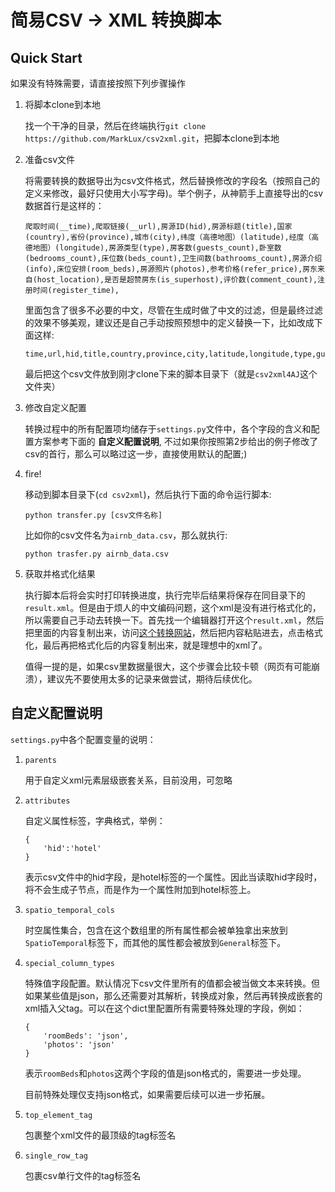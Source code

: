 # 简易CSV -> XML 转换脚本

## Quick Start

如果没有特殊需要，请直接按照下列步骤操作

1. 将脚本clone到本地

    找一个干净的目录，然后在终端执行`git clone https://github.com/MarkLux/csv2xml.git`，把脚本clone到本地

2. 准备csv文件

    将需要转换的数据导出为csv文件格式，然后替换修改的字段名（按照自己的定义来修改，最好只使用大小写字母)。举个例子，从神箭手上直接导出的csv数据首行是这样的：

    ```
    爬取时间(__time),爬取链接(__url),房源ID(hid),房源标题(title),国家(country),省份(province),城市(city),纬度（高德地图）(latitude),经度（高德地图）(longitude),房源类型(type),房客数(guests_count),卧室数(bedrooms_count),床位数(beds_count),卫生间数(bathrooms_count),房源介绍(info),床位安排(room_beds),房源照片(photos),参考价格(refer_price),房东来自(host_location),是否是超赞房东(is_superhost),评价数(comment_count),注册时间(register_time),
    ```

    里面包含了很多不必要的中文，尽管在生成时做了中文的过滤，但是最终过滤的效果不够美观，建议还是自己手动按照预想中的定义替换一下，比如改成下面这样:

    ```
    time,url,hid,title,country,province,city,latitude,longitude,type,guestsCount,bedroomsCount,bedsCount,bathroomsCount,info,roomBeds,photos,referPrice,hostLocation,isSuperhost,commentCount,registerTime,
    ```

    最后把这个csv文件放到刚才clone下来的脚本目录下（就是`csv2xml4AJ`这个文件夹）

3. 修改自定义配置

    转换过程中的所有配置项均储存于`settings.py`文件中，各个字段的含义和配置方案参考下面的 **自定义配置说明**, 不过如果你按照第2步给出的例子修改了csv的首行，那么可以略过这一步，直接使用默认的配置;)

4. fire!

    移动到脚本目录下(`cd csv2xml`)，然后执行下面的命令运行脚本:

    ```
    python transfer.py [csv文件名称]
    ```

    比如你的csv文件名为`airnb_data.csv`，那么就执行:

    ```
    python trasfer.py airnb_data.csv
    ```

5. 获取并格式化结果

    执行脚本后将会实时打印转换进度，执行完毕后结果将保存在同目录下的`result.xml`。但是由于烦人的中文编码问题，这个xml是没有进行格式化的，所以需要自己手动去转换一下。首先找一个编辑器打开这个`result.xml`，然后把里面的内容复制出来，访问[这个转换网站](http://www.bejson.com/otherformat/xml/)，然后把内容粘贴进去，点击格式化，最后再把格式化后的内容复制出来，就是理想中的xml了。

    值得一提的是，如果csv里数据量很大，这个步骤会比较卡顿（网页有可能崩溃），建议先不要使用太多的记录来做尝试，期待后续优化。

## 自定义配置说明

`settings.py`中各个配置变量的说明：

1. `parents`

    用于自定义xml元素层级嵌套关系，目前没用，可忽略

2. `attributes`

    自定义属性标签，字典格式，举例：

    ```
    {
        'hid':'hotel'
    }
    ```

    表示csv文件中的hid字段，是hotel标签的一个属性。因此当读取hid字段时，将不会生成子节点，而是作为一个属性附加到hotel标签上。

3. `spatio_temporal_cols`

    时空属性集合，包含在这个数组里的所有属性都会被单独拿出来放到`SpatioTemporal`标签下，而其他的属性都会被放到`General`标签下。

4. `special_column_types`

    特殊值字段配置。默认情况下csv文件里所有的值都会被当做文本来转换。但如果某些值是json，那么还需要对其解析，转换成对象，然后再转换成嵌套的xml插入父tag。可以在这个dict里配置所有需要特殊处理的字段，例如：

    ```
    {
        'roomBeds': 'json',
        'photos': 'json'
    }
    ```

    表示`roomBeds`和`photos`这两个字段的值是json格式的，需要进一步处理。

    目前特殊处理仅支持json格式，如果需要后续可以进一步拓展。

5. `top_element_tag`

    包裹整个xml文件的最顶级的tag标签名

6. `single_row_tag`

    包裹csv单行文件的tag标签名
